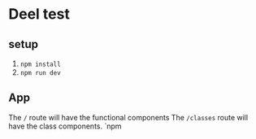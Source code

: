 # Deel test

## setup

1. `npm install`
2. `npm run dev`

## App

The `/` route will have the functional components
The `/classes` route will have the class components. `npm

